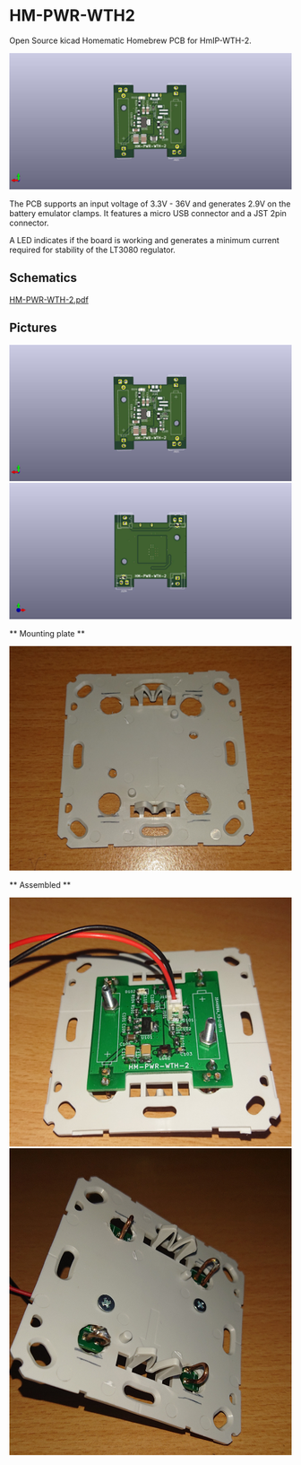 # HM-PWR-WTH2

Open Source kicad Homematic Homebrew PCB for HmIP-WTH-2.

![](./HM-PWR-WTH-2/HM-PWR-WTH-2_back.jpg?raw=true "PCB")

The PCB supports an input voltage of 3.3V - 36V and generates 2.9V on the
battery emulator clamps. It features a micro USB connector and a JST 2pin
connector.

A LED indicates if the board is working and generates a minimum current
required for stability of the LT3080 regulator.

## Schematics

[HM-PWR-WTH-2.pdf](./HM-PWR-WTH-2/HM-PWR-WTH-2.pdf)

## Pictures

![PCB back](./HM-PWR-WTH-2/HM-PWR-WTH-2_back.jpg?raw=true "PCB")
![PCB front](./HM-PWR-WTH-2/HM-PWR-WTH-2_front.jpg?raw=true "PCB")

** Mounting plate **

![Drilled holes](./pictures/Mounting_plate_holes.JPG?raw=true "Drilled holes")

** Assembled **

![Assembled PCB1](./pictures/Assembled_1.JPG?raw=true "Assembled")
![Assembled PCB2](./pictures/Assembled_2.JPG?raw=true "Assembled")

